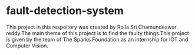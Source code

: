 # fault-detection-system


This project in this respoitory was created by Rolla Sri Chamundeswar reddy.The main theme of this project is to find the faulty things.This project is given by the team of The Sparks Foundation as an internship for IOT and Computer Vision. 
